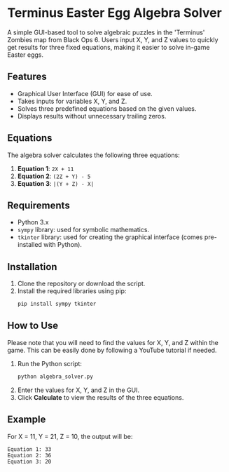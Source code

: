 # Terminus Easter Egg Algebra Solver

A simple GUI-based tool to solve algebraic puzzles in the 'Terminus' Zombies map from Black Ops 6. Users input X, Y, and Z values to quickly get results for three fixed equations, making it easier to solve in-game Easter eggs.

## Features

- Graphical User Interface (GUI) for ease of use.
- Takes inputs for variables X, Y, and Z.
- Solves three predefined equations based on the given values.
- Displays results without unnecessary trailing zeros.

## Equations

The algebra solver calculates the following three equations:

1. **Equation 1**: `2X + 11`
2. **Equation 2**: `(2Z + Y) - 5`
3. **Equation 3**: `|(Y + Z) - X|`

## Requirements

- Python 3.x
- `sympy` library: used for symbolic mathematics.
- `tkinter` library: used for creating the graphical interface (comes pre-installed with Python).

## Installation

1. Clone the repository or download the script.
2. Install the required libraries using pip:
   ```sh
   pip install sympy tkinter
   ```

## How to Use

Please note that you will need to find the values for X, Y, and Z within the game. This can be easily done by following a YouTube tutorial if needed.

1. Run the Python script:
   ```sh
   python algebra_solver.py
   ```
2. Enter the values for X, Y, and Z in the GUI.
3. Click **Calculate** to view the results of the three equations.

## Example

For X = 11, Y = 21, Z = 10, the output will be:

```
Equation 1: 33
Equation 2: 36
Equation 3: 20
```



